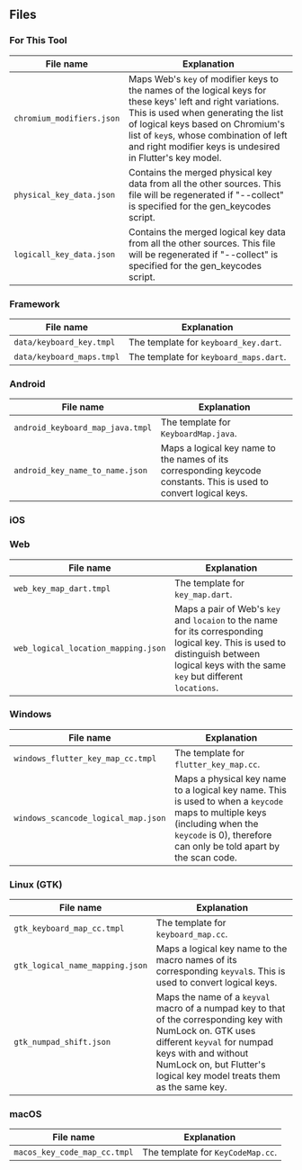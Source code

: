 ## Files

### For This Tool

| File name | Explanation |
| ---- | ---- |
| `chromium_modifiers.json` | Maps Web's `key` of modifier keys to the names of the logical keys for these keys' left and right variations. This is used when generating the list of logical keys based on Chromium's list of `key`s, whose combination of left and right modifier keys is undesired in Flutter's key model.
| `physical_key_data.json` | Contains the merged physical key data from all the other sources. This file will be regenerated if "--collect" is specified for the gen_keycodes script. |
| `logicall_key_data.json` | Contains the merged logical key data from all the other sources. This file will be regenerated if "--collect" is specified for the gen_keycodes script. |

### Framework

| File name | Explanation |
| ---- | ---- |
| `data/keyboard_key.tmpl` | The template for `keyboard_key.dart`. |
| `data/keyboard_maps.tmpl` | The template for `keyboard_maps.dart`. |


### Android

| File name | Explanation |
| ---- | ---- |
| `android_keyboard_map_java.tmpl` | The template for `KeyboardMap.java`. |
| `android_key_name_to_name.json` | Maps a logical key name to the names of its corresponding keycode constants. This is used to convert logical keys.|


### iOS

### Web

| File name | Explanation |
| ---- | ---- |
| `web_key_map_dart.tmpl` | The template for `key_map.dart`. |
| `web_logical_location_mapping.json` | Maps a pair of Web's `key` and `locaion` to the name for its corresponding logical key. This is used to distinguish between logical keys with the same `key` but different `locations`. |

### Windows

| File name | Explanation |
| ---- | ---- |
| `windows_flutter_key_map_cc.tmpl` | The template for `flutter_key_map.cc`. |
| `windows_scancode_logical_map.json` | Maps a physical key name to a logical key name. This is used to when a `keycode` maps to multiple keys (including when the `keycode` is 0), therefore can only be told apart by the scan code. |

### Linux (GTK)

| File name | Explanation |
| ---- | ---- |
| `gtk_keyboard_map_cc.tmpl` | The template for `keyboard_map.cc`. |
| `gtk_logical_name_mapping.json` | Maps a logical key name to the macro names of its corresponding `keyval`s. This is used to convert logical keys.|
| `gtk_numpad_shift.json` | Maps the name of a `keyval` macro of a numpad key to that of the corresponding key with NumLock on. GTK uses different `keyval` for numpad keys with and without NumLock on, but Flutter's logical key model treats them as the same key.|

### macOS

| File name | Explanation |
| ---- | ---- |
| `macos_key_code_map_cc.tmpl` | The template for `KeyCodeMap.cc`. |
